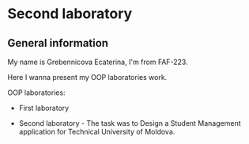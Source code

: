 # Second laboratory
## General information

My name is Grebennicova Ecaterina, I'm from FAF-223.

Here I wanna present my OOP laboratories work. 

OOP laboratories:
- First laboratory 

- Second laboratory - The task was to Design a Student Management application for Technical University of Moldova.